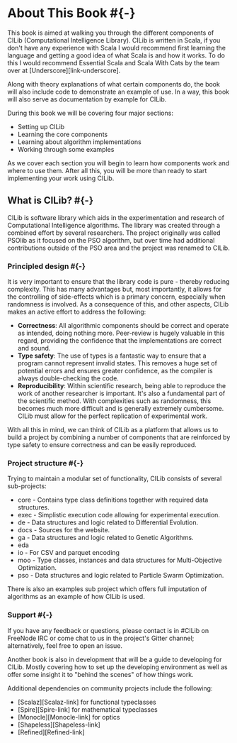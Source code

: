 # About This Book #{-}

This book is aimed at walking you through the different components of CILib (Computational Intelligence Library). CILib is written in Scala, if you don't have any experience with Scala I would recommend first learning the language and getting a good idea of what Scala is and how it works. To do this I would recommend Essential Scala and Scala With Cats by the team over at [Underscore][link-underscore].

Along with theory explanations of what certain components do, the book will also include code to demonstrate an example of use. In a way, this book will also serve as documentation by example for CILib.

During this book we will be covering four major sections:

- Setting up CILib
- Learning the core components
- Learning about algorithm implementations
- Working through some examples

As we cover each section you will begin to learn how components work and where to use them.
After all this, you will be more than ready to start implementing your work using CILib.

## What is CILib? #{-}

CILib is software library which aids in the experimentation and research of Computational Intelligence algorithms. The library was created through a combined effort by several researchers. The project originally was called PSOlib as it focused on the PSO algorithm, but over time had additional contributions outside of the PSO area and the project was renamed to CILib.

### Principled design #{-}
It is very important to ensure that the library code is pure - thereby reducing complexity. This has many advantages but, most importantly, it allows for the controlling of side-effects which is a primary concern, especially when randomness is involved. As a consequence of this, and other aspects, CILib makes an active effort to address the following:

- **Correctness**: All algorithmic components should be correct and operate as intended, doing nothing more. Peer-review is hugely valuable in this regard, providing the confidence that the implementations are correct and sound.
- **Type safety**: The use of types is a fantastic way to ensure that a program cannot represent invalid states. This removes a huge set of potential errors and ensures greater confidence, as the compiler is always double-checking the code.
- **Reproducibility**: Within scientific research, being able to reproduce the work of another researcher is important. It's also a fundamental part of the scientific method. With complexities such as randomness, this becomes much more difficult and is generally extremely cumbersome. CILib must allow for the perfect replication of experimental work.

 With all this in mind, we can think of CILib as a platform that allows us to build a project by combining a number of components that are reinforced by type safety to ensure correctness and can be easily reproduced.

### Project structure #{-}

Trying to maintain a modular set of functionality, CILib consists of several sub-projects:

- core - Contains type class definitions together with required data structures.
- exec - Simplistic execution code allowing for experimental execution.
- de - Data structures and logic related to Differential Evolution.
- docs - Sources for the website.
- ga - Data structures and logic related to Genetic Algorithms.
- eda
- io - For CSV and parquet encoding
- moo - Type classes, instances and data structures for Multi-Objective Optimization.
- pso - Data structures and logic related to Particle Swarm Optimization.

There is also an examples sub project which offers full imputation of algorithms as an example of how CILib is used.

### Support #{-}
If you have any feedback or questions, please contact is in #CILib on FreeNode IRC or come chat to us in the project's Gitter channel; alternatively, feel free to open an issue.

Another book is also in development that will be a guide to developing for CILib. Mostly covering how to set up the developing environment as well as offer some insight it to "behind the scenes" of how things work.

Additional dependencies on community projects include the following:

- [Scalaz][Scalaz-link] for functional typeclasses
- [Spire][Spire-link] for mathematical typeclasses
- [Monocle][Monocle-link] for optics
- [Shapeless][Shapeless-link]
- [Refined][Refined-link]
